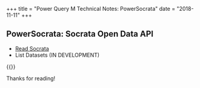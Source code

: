 +++
title = "Power Query M Technical Notes: PowerSocrata"
date = "2018-11-11"
+++

## PowerSocrata: Socrata Open Data API
+ [Read Socrata](read-socrata)
+ List Datasets (IN DEVELOPMENT)

{{<repos repo="powersocrata">}}

Thanks for reading!
